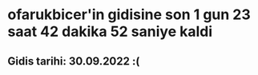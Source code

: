 # ofarukbicer'in gidisine son 1 gun 23 saat 42 dakika 52 saniye kaldi

## Gidis tarihi: 30.09.2022 :(